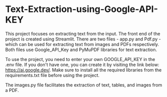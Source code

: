 # Text-Extraction-using-Google-API-KEY
This project focuses on extracting text from the input. The front end of the project is created using Streamlit. 
There are two files - app.py and Pdf.py - which can be used for extracting text from images and PDFs respectively. Both files use Google_API_Key and PyMuPDF libraries for text extraction.

To use the project, you need to enter your own GOOGLE_API_KEY in the .env file. If you don't have one, you can create it by visiting the link below: https://ai.google.dev/. Make sure to install all the required libraries from the requirements.txt file before using the project.

The images.py file facilitates the extraction of text, tables, and images from a PDF.
